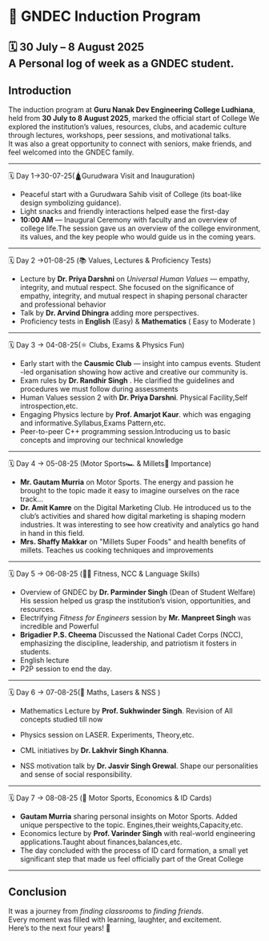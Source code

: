 # 🏫 GNDEC Induction Program

**🗓️ 30 July – 8 August 2025**  
A Personal log of week as a GNDEC student.
---

## Introduction
The induction program at **Guru Nanak Dev Engineering College Ludhiana**, held from **30 July to 8 August 2025**, marked the official start of College
We explored the institution’s values, resources, clubs, and academic culture through lectures, workshops, peer sessions, and motivational talks.  
It was also a great opportunity to connect with seniors, make friends, and feel welcomed into the GNDEC family.

---
🗓️ Day 1→30-07-25(🛕Gurudwara Visit and Inauguration)

- Peaceful start with a Gurudwara Sahib visit of College (its boat-like design symbolizing guidance).  
- Light snacks and friendly interactions helped ease the first-day
- **10:00 AM** — Inaugural Ceremony with faculty and an overview of college life.The session gave us an overview of the college environment, its values, and the key people who would guide us in the coming years.

---

🗓️ Day 2 →01-08-25 (📚 Values, Lectures & Proficiency Tests)

- Lecture by **Dr. Priya Darshni** on *Universal Human Values* — empathy, integrity, and mutual respect. She focused on the significance of empathy, integrity, and mutual respect in shaping personal character and professional behavior
- Talk by **Dr. Arvind Dhingra** adding more perspectives.  
- Proficiency tests in **English** (Easy) & **Mathematics** ( Easy to Moderate )

---

🗓️ Day 3 → 04-08-25(⚛️ Clubs, Exams & Physics Fun)

- Early start with the **Causmic Club** — insight into campus events. Student -led organisation showing how active and creative our community is.
- Exam rules by **Dr. Randhir Singh** . He clarified the guidelines and procedures we must follow during assessments
- Human Values session 2 with **Dr. Priya Darshni**. Physical Facility,Self introspection,etc.
- Engaging Physics lecture by **Prof. Amarjot Kaur**. which was engaging and informative.Syllabus,Exams Pattern,etc.
- Peer-to-peer C++ programming session.Introducing us to basic concepts and improving our technical knowledge

---

🗓️ Day 4 → 05-08-25 (Motor Sports🏎️ & Millets🌾 Importance)

- **Mr. Gautam Murria** on Motor Sports. The energy and passion he brought to the topic made it easy to imagine ourselves on the race track…
- **Dr. Amit Kamre** on the Digital Marketing Club. He introduced us to the club’s activities and shared how digital marketing is shaping modern industries. It was interesting to see how creativity and analytics go hand in hand in this field.
- **Mrs. Shaffy Makkar** on "Millets Super Foods" and health benefits of millets. Teaches us cooking techniques and improvements

---

🗓️ Day 5 → 06-08-25 (💪🏻 Fitness, NCC & Language Skills)

- Overview of GNDEC by **Dr. Parminder Singh** (Dean of Student Welfare) His session helped us grasp the institution’s vision, opportunities, and resources.  
- Electrifying *Fitness for Engineers* session by **Mr. Manpreet Singh** was incredible and Powerful
- **Brigadier P.S. Cheema** Discussed the National Cadet Corps (NCC), emphasizing the discipline, leadership, and patriotism it fosters in students.
- English lecture
- P2P session to end the day.

---

🗓️ Day 6 → 07-08-25(🔬 Maths, Lasers & NSS )
- Mathematics Lecture by **Prof. Sukhwinder Singh**. Revision of All concepts studied till now
  
- Physics session on LASER. Experiments, Theory,etc.
- CML initiatives by **Dr. Lakhvir Singh Khanna**.  
- NSS motivation talk by **Dr. Jasvir Singh Grewal**. Shape our personalities and sense of social responsibility.

---

🗓️ Day 7 → 08-08-25 (🏁 Motor Sports, Economics & ID Cards)

- **Gautam Murria** sharing personal insights on Motor Sports. Added unique perspective to the topic. Engines,their weights,Capacity,etc.
- Economics lecture by **Prof. Varinder Singh** with real-world engineering applications.Taught about finances,balances,etc. 
- The day concluded with the process of ID card formation, a small yet significant step that made us feel officially part of the Great College

---

## Conclusion
It was a journey from *finding classrooms* to *finding friends*.  
Every moment was filled with learning, laughter, and excitement.  
Here’s to the next four years! 🚀

